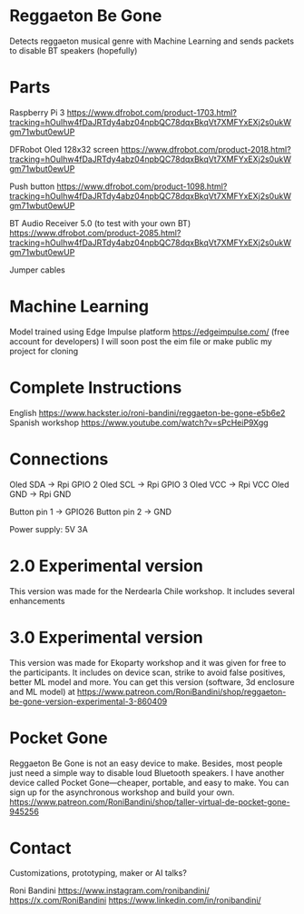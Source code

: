 # Reggaeton Be Gone
Detects reggaeton musical genre with Machine Learning and sends packets to disable BT speakers (hopefully)

# Parts 
Raspberry Pi 3 https://www.dfrobot.com/product-1703.html?tracking=hOuIhw4fDaJRTdy4abz04npbQC78dqxBkqVt7XMFYxEXj2s0ukWgm71wbut0ewUP

DFRobot Oled 128x32 screen https://www.dfrobot.com/product-2018.html?tracking=hOuIhw4fDaJRTdy4abz04npbQC78dqxBkqVt7XMFYxEXj2s0ukWgm71wbut0ewUP

Push button https://www.dfrobot.com/product-1098.html?tracking=hOuIhw4fDaJRTdy4abz04npbQC78dqxBkqVt7XMFYxEXj2s0ukWgm71wbut0ewUP

BT Audio Receiver 5.0 (to test with your own BT) https://www.dfrobot.com/product-2085.html?tracking=hOuIhw4fDaJRTdy4abz04npbQC78dqxBkqVt7XMFYxEXj2s0ukWgm71wbut0ewUP 

Jumper cables

# Machine Learning
Model trained using Edge Impulse platform https://edgeimpulse.com/ (free account for developers)
I will soon post the eim file or make public my project for cloning

# Complete Instructions
English https://www.hackster.io/roni-bandini/reggaeton-be-gone-e5b6e2
Spanish workshop https://www.youtube.com/watch?v=sPcHeiP9Xgg

# Connections
Oled SDA ->  Rpi GPIO 2
Oled SCL -> Rpi GPIO 3
Oled VCC -> Rpi VCC
Oled GND -> Rpi GND

Button pin 1 -> GPIO26
Button pin 2 -> GND

Power supply: 5V 3A

# 2.0 Experimental version
This version was made for the Nerdearla Chile workshop. It includes several enhancements  

# 3.0 Experimental version
This version was made for Ekoparty workshop and it was given for free to the participants. It includes on device scan, strike to avoid false positives, better ML model and more. You can get this version (software, 3d enclosure and ML model) at https://www.patreon.com/RoniBandini/shop/reggaeton-be-gone-version-experimental-3-860409 

# Pocket Gone

Reggaeton Be Gone is not an easy device to make. Besides, most people just need a simple way to disable loud Bluetooth speakers. I have another device called Pocket Gone—cheaper, portable, and easy to make. You can sign up for the asynchronous workshop and build your own. https://www.patreon.com/RoniBandini/shop/taller-virtual-de-pocket-gone-945256 

# Contact
Customizations, prototyping, maker or AI talks? 

Roni Bandini
https://www.instagram.com/ronibandini/
https://x.com/RoniBandini
https://www.linkedin.com/in/ronibandini/
